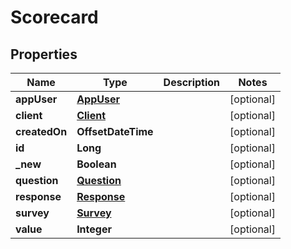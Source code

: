 

# Scorecard


## Properties

| Name | Type | Description | Notes |
|------------ | ------------- | ------------- | -------------|
|**appUser** | [**AppUser**](AppUser.md) |  |  [optional] |
|**client** | [**Client**](Client.md) |  |  [optional] |
|**createdOn** | **OffsetDateTime** |  |  [optional] |
|**id** | **Long** |  |  [optional] |
|**_new** | **Boolean** |  |  [optional] |
|**question** | [**Question**](Question.md) |  |  [optional] |
|**response** | [**Response**](Response.md) |  |  [optional] |
|**survey** | [**Survey**](Survey.md) |  |  [optional] |
|**value** | **Integer** |  |  [optional] |



